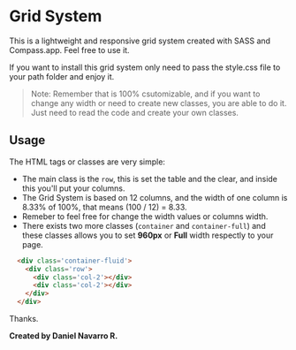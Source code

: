 # Grid System

This is a lightweight and responsive grid system created with SASS and Compass.app. Feel free to use it.

If you want to install this grid system only need to pass the style.css file to your path folder and enjoy it.

> Note: Remember that is 100% csutomizable, and if you want to change any width or need to create new classes, you are able to do it. Just need to read the code and create your own classes.

## Usage

The HTML tags or classes are very simple:

* The main class is the `row`, this is set the table and the clear, and inside this you'll put your columns.
* The Grid System is based on 12 columns, and the width of one column is 8.33% of 100%, that means (100 / 12) = 8.33.
* Remeber to feel free for change the width values or columns width.
* There exists two more classes (`container` and `container-full`) and these classes allows you to set **960px** or **Full** width respectly to your page.

```html
  <div class='container-fluid'>
    <div class='row'>
      <div class='col-2'></div>
      <div class='col-2'></div>
    </div>
  </div>
```

Thanks.

**Created by Daniel Navarro R.**